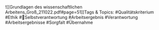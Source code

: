 
![[Grundlagen des wissenschaftlichen Arbeitens_Groß_211022.pdf#page=51]]Tags & Topics:
   #Qualitätskriterium
   #Ethik
   #Selbstverantwortung
   #Arbeitsergebnis
   #Verantwortung
   #Arbeitsergebnisse
   #Sorgfalt
   #Übernahme